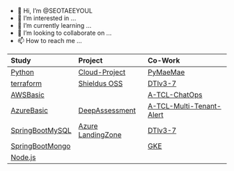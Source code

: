- 👋 Hi, I’m @SEOTAEEYOUL
- 👀 I’m interested in ...
- 🌱 I’m currently learning ...
- 💞️ I’m looking to collaborate on ...
- 📫 How to reach me ...

<!---
SEOTAEEYOUL/SEOTAEEYOUL is a ✨ special ✨ repository because its `README.md` (this file) appears on your GitHub profile.
You can click the Preview link to take a look at your changes.
--->
| Study | Project | Co-Work |  
|:---|:---|:---|  
| [Python](https://github.com/SEOTAEEYOUL/python) | [Cloud-Project](https://github.com/SEOTAEEYOUL/Cloud-Project) | [PyMaeMae](https://github.com/JINYONG-LEE/PyMaeMae) |     
|[terraform](https://github.com/SEOTAEEYOUL/terraform) | [Shieldus OSS](https://github.com/SEOTAEEYOUL/Project-S) | [DTlv3-7](https://github.com/SEOTAEEYOUL/DTv3-7)|      
| [AWSBasic](https://github.com/SEOTAEEYOUL/AWSBasic)  |  | [A-TCL-ChatOps](https://github.com/SEOTAEEYOUL/A-TCL-ChatOps) |
| [AzureBasic](https://github.com/SEOTAEEYOUL/AzureBasic) | [DeepAssessment](https://github.com/SEOTAEEYOUL/DeepAssessment) |[A-TCL-Multi-Tenant-Alert](https://github.com/SEOTAEEYOUL/A-TCL-Multi-Tenant-Alert) |   
| [SpringBootMySQL](https://github.com/SEOTAEEYOUL/SpringBootMySQL) | [Azure LandingZone](https://github.com/SEOTAEEYOUL/AzureLandingZone) | [DTlv3-7](https://github.com/SEOTAEEYOUL/DTv3-7) |  
| [SpringBootMongo](https://github.com/SEOTAEEYOUL/SpringBootMongo) | | [GKE](https://github.com/SEOTAEEYOUL/GKE) |   
| [Node.js](https://github.com/SEOTAEEYOUL/nodejs) | | |  
